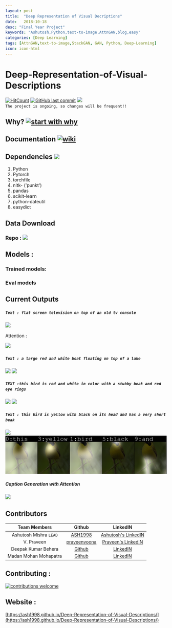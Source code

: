 ```yaml
---
layout: post
title:  "Deep Representation of Visual Decriptions"
date:   2018-10-18
desc: "Final Year Project"
keywords: "Ashutosh,Python,text-to-image,AttnGAN,blog,easy"
categories: [Deep Learning]
tags: [AttnGAN,text-to-image,StackGAN, GAN, Python, Deep-Learning]
icon: icon-html
---
```


# Deep-Representation-of-Visual-Descriptions  
[![HitCount](http://hits.dwyl.io/ASH1998/Deep-Representation-of-Visual-Descriptions.svg)](http://hits.dwyl.io/ASH1998/Deep-Representation-of-Visual-Descriptions)    [![GitHub last commit](https://img.shields.io/github/last-commit/google/skia.svg?style=popout)](https://github.com/ASH1998/Deep-Representation-of-Visual-Descriptions/)  ![](https://img.shields.io/jenkins/s/https/jenkins.qa.ubuntu.com/view/Precise/view/All%20Precise/job/precise-desktop-amd64_default.svg)  
`The project is ongoing, so changes will be frequent!!`


## Why? [![start with why](https://img.shields.io/badge/start%20with-why%3F-brightgreen.svg?style=flat)](https://ash1998.github.io/Deep-Representation-of-Visual-Descriptions/) 


## Documentation [![wiki](https://img.shields.io/badge/Wiki-GO-brightgreen.svg)](https://github.com/ASH1998/Deep-Representation-of-Visual-Descriptions/wiki)
## Dependencies ![](https://img.shields.io/depfu/depfu/example-ruby.svg)
1. Python
2. Pytorch
3. torchfile
4. nltk- ('punkt')
5. pandas
6. scikit-learn
7. python-dateutil
8. easydict

## Data Download
### Repo : [![](https://img.shields.io/badge/download%20repo:-273.93MiB-blue.svg)](https://github.com/ASH1998/Deep-Representation-of-Visual-Descriptions/archive/master.zip)

## Models :
### Trained models:
### Eval models


## Current Outputs

##### `Text : flat screen television on top of an old tv console`  
![](https://i.imgur.com/6Z5FTeq.png)

Attention : 

![](https://i.imgur.com/RBRnYQy.png|w=200)

##### `Text : a large red and white boat floating on top of a lake`  
![](https://github.com/ASH1998/Deep-Representation-of-Visual-Descriptionsmodels/coco_AttnGAN2/example_captions/0_s_3_g2.png)
![](https://github.com/ASH1998/Deep-Representation-of-Visual-Descriptionsmodels/coco_AttnGAN2/example_captions/0_s_3_a1.png)


##### `TEXT :this bird is red and white in color with a stubby beak and red eye rings`  
![](https://i.imgur.com/cxWaEID.png)
![](https://i.imgur.com/jPDXxc2.png)

##### `Text : this bird is yellow with black on its head and has a very short beak`  

![](https://i.imgur.com/bivvojr.png)
<img src="https://github.com/ASH1998/Deep-Representation-of-Visual-Descriptions/blob/master/models/bird_AttnGAN2/next/0_s_0_a1.png">


##### Caption Generation with Attention   
![](https://github.com/ASH1998/Deep-Representation-of-Visual-Descriptions/output/coco_DAMSM_2018_10_10_04_42_55/Image/attention_maps0.png)


## Contributors

 Team Members    |            Github             |            LinkedIN
:-------------------------:|:-------------------------:|:-------------------------:     
Ashutosh Mishra `LEAD`|[ASH1998](https://github.com/ASH1998/)  |  [Ashutosh's LinkedIN](https://www.linkedin.com/in/ashutosh-mishra-a1ba01142/)      
V. Praveen|[praveenvoona](https://github.com/praveenvoonna) | [Praveen's LinkedIN](https://www.linkedin.com/in/praveenv-17)   
Deepak Kumar Behera|[Github]()|[LinkedIN]()
Madan Mohan Mohapatra|[Github]()|[LinkedIN]()

## Contributing :
[![contributions welcome](https://img.shields.io/badge/contributions-welcome-brightgreen.svg?style=flat)](https://github.com/ASH1998/Deep-Representation-of-Visual-Descriptions/issues)

## Website :
[https://ash1998.github.io/Deep-Representation-of-Visual-Descriptions/](https://ash1998.github.io/Deep-Representation-of-Visual-Descriptions/)
